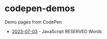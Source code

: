 # codepen-demos

Demo pages from CodePen

- [2023-07-03](https://codepen.io/j2vi/pen/JjeJbvr) - JavaScript RESERVED Words
